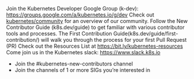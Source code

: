 Join the Kubernetes Developer Google Group (k-dev): https://groups.google.com/a/kubernetes.io/g/dev
Check out [kubernetes/community](https://github.com/kubernetes/community) for an overview of our community.
Follow the New Contributor Guide (k8s.dev/guide) to get familiar with various contributor tools and processes.
The First Contribution Guide(k8s.dev/guide/first-contribution/) will walk you through the process for your first Pull Request (PR)
Check out the Resources List at https://bit.ly/kubernetes-resources
Come join us in the Kubernetes slack: https://www.slack.k8s.io 
* Join the #kubernetes-new-contributors channel
* Join the channels of 1 or more SIGs you’re interested in